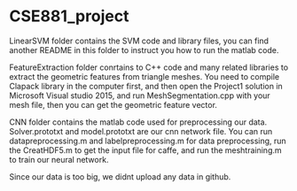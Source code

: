 # CSE881_project
LinearSVM folder contains the SVM code and library files, you can find another README in this folder to instruct you how to run the matlab code.

FeatureExtraction folder conrtains to C++ code and many related libraries to extract the geometric features from triangle meshes. You need to compile Clapack library in the computer first, and then open the Project1 solution in Microsoft Visual studio 2015, and run MeshSegmentation.cpp with your mesh file, then you can get the geometric feature vector. 

CNN folder contains the matlab code used for preprocessing our data. Solver.prototxt and model.prototxt are our cnn network file.
You can run datapreprocessing.m and labelpreprocessing.m for data preprocessing, run the CreatHDF5.m to get the input file for caffe, and run the meshtraining.m to train our neural network. 

Since our data is too big, we didnt upload any data in github.
